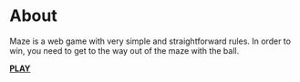 # About

Maze is a web game with very simple and straightforward rules. In order to win, you need to get to the way out of the maze with the ball.

**[PLAY](http://mazegame.surge.sh/)**
